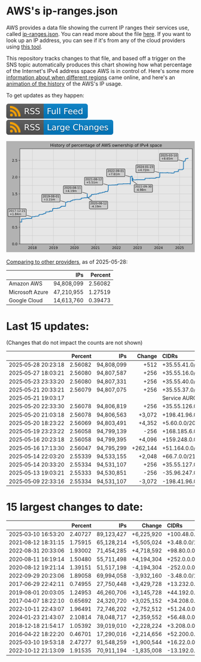# AWS's ip-ranges.json

AWS provides a data file showing the current IP ranges their
services use, called [ip-ranges.json](https://ip-ranges.amazonaws.com/ip-ranges.json).
You can read more about the file [here](https://docs.aws.amazon.com/general/latest/gr/aws-ip-ranges.html).
If you want to look up an IP address, you can see if it's from any of the cloud providers using [this tool](https://cloud-ips.s3-us-west-2.amazonaws.com/index.html).

This repository tracks changes to that file, and based off a trigger on the SNS 
topic automatically produces this chart showing how what percentage of the 
Internet's IPv4 address space AWS is in control of.  Here's some 
more [information about when different regions](announces.md) came 
online, and here's an [animation of the history](https://youtu.be/v__lzuvKxU0) 
of the AWS's IP usage.

To get updates as they happen:

[![RSS Icon (Full Feed)](images/rss_badge.svg)](https://raw.githubusercontent.com/seligman/aws-ip-ranges/master/rss.xml)
[![RSS Icon (Large Changes)](images/rss_badge_partial.svg)](https://raw.githubusercontent.com/seligman/aws-ip-ranges/master/rss_big_changes.xml)

![History of AWS](history_count.svg)

[Comparing to other providers](https://github.com/seligman/cloud_sizes), as of 2025-05-28:

| | IPs | Percent |
| --- | ---: | ---: |
| Amazon AWS | 94,808,099 | 2.56082 |
| Microsoft Azure | 47,210,955 | 1.27519 |
| Google Cloud | 14,613,760 | 0.39473 |


# Last 15 updates:

(Changes that do not impact the counts are not shown)

| | Percent | IPs | Change | CIDRs |
| :--- | ---: | ---: | ---: | :--- |
| 2025&#8209;05&#8209;28&nbsp;20:23:18 | 2.56082 | 94,808,099 | +512 | +35.55.41.0/24,&nbsp;+35.55.42.0/24 |
| 2025&#8209;05&#8209;27&nbsp;18:03:21 | 2.56080 | 94,807,587 | +256 | +35.55.16.0/24 |
| 2025&#8209;05&#8209;23&nbsp;23:33:20 | 2.56080 | 94,807,331 | +256 | +35.55.40.0/24 |
| 2025&#8209;05&#8209;21&nbsp;20:33:21 | 2.56079 | 94,807,075 | +256 | +35.55.37.0/24 |
| 2025&#8209;05&#8209;21&nbsp;19:03:17 | | | | Service AURORA_DSQL |
| 2025&#8209;05&#8209;20&nbsp;22:33:30 | 2.56078 | 94,806,819 | +256 | +35.55.126.0/24 |
| 2025&#8209;05&#8209;20&nbsp;21:03:18 | 2.56078 | 94,806,563 | +3,072 | +198.41.96.0/21,&nbsp;+198.41.104.0/22 |
| 2025&#8209;05&#8209;20&nbsp;18:23:22 | 2.56069 | 94,803,491 | +4,352 | +5.60.0.0/20,&nbsp;+35.55.127.0/24 |
| 2025&#8209;05&#8209;19&nbsp;23:23:22 | 2.56058 | 94,799,139 | -256 | +168.185.6.0/24,&nbsp;-35.55.63.0/24,&nbsp;-35.55.127.0/24 |
| 2025&#8209;05&#8209;16&nbsp;20:23:18 | 2.56058 | 94,799,395 | +4,096 | +159.248.0.0/20 |
| 2025&#8209;05&#8209;16&nbsp;17:13:30 | 2.56047 | 94,795,299 | +262,144 | +51.164.0.0/14 |
| 2025&#8209;05&#8209;14&nbsp;22:03:20 | 2.55339 | 94,533,155 | +2,048 | +66.7.0.0/21 |
| 2025&#8209;05&#8209;14&nbsp;20:33:20 | 2.55334 | 94,531,107 | +256 | +35.55.127.0/24 |
| 2025&#8209;05&#8209;13&nbsp;19:03:21 | 2.55333 | 94,530,851 | -256 | -35.96.247.0/24 |
| 2025&#8209;05&#8209;09&nbsp;22:33:16 | 2.55334 | 94,531,107 | -3,072 | -198.41.96.0/21,&nbsp;-198.41.104.0/22 |


# 15 largest changes to date:

| | Percent | IPs | Change | CIDRs |
| :--- | ---: | ---: | ---: | :--- |
| 2025&#8209;03&#8209;10&nbsp;16:53:20 | 2.40727 | 89,123,427 | +6,225,920 | +100.48.0.0/12,&nbsp;+16.144.0.0/13,&nbsp;+16.192.0.0/13,&nbsp;... |
| 2021&#8209;08&#8209;12&nbsp;18:31:15 | 1.75915 | 65,128,214 | +5,505,024 | +3.48.0.0/12,&nbsp;+35.96.0.0/12,&nbsp;+3.152.0.0/13,&nbsp;... |
| 2022&#8209;08&#8209;31&nbsp;20:33:06 | 1.93002 | 71,454,285 | +4,718,592 | +98.80.0.0/12,&nbsp;+184.32.0.0/12,&nbsp;+13.184.0.0/13,&nbsp;... |
| 2020&#8209;08&#8209;11&nbsp;16:19:14 | 1.50480 | 55,711,498 | +4,194,304 | +252.0.0.0/10 |
| 2020&#8209;08&#8209;12&nbsp;19:21:14 | 1.39151 | 51,517,198 | -4,194,304 | -252.0.0.0/10 |
| 2022&#8209;09&#8209;29&nbsp;20:23:06 | 1.89058 | 69,994,058 | -3,932,160 | -3.48.0.0/12,&nbsp;-35.96.0.0/12,&nbsp;-3.240.0.0/13,&nbsp;... |
| 2017&#8209;06&#8209;29&nbsp;22:42:11 | 0.74955 | 27,750,448 | +3,429,728 | +13.232.0.0/13,&nbsp;+34.240.0.0/13,&nbsp;+35.168.0.0/13,&nbsp;... |
| 2019&#8209;08&#8209;01&nbsp;20:03:05 | 1.24953 | 46,260,706 | +3,145,728 | +44.192.0.0/10,&nbsp;-3.192.0.0/12 |
| 2017&#8209;04&#8209;07&nbsp;18:22:10 | 0.65692 | 24,320,720 | +3,025,152 | +34.208.0.0/12,&nbsp;+34.224.0.0/12,&nbsp;+13.58.0.0/15,&nbsp;... |
| 2022&#8209;10&#8209;11&nbsp;22:43:07 | 1.96491 | 72,746,202 | +2,752,512 | +51.24.0.0/13,&nbsp;+57.104.0.0/13,&nbsp;+51.20.0.0/14,&nbsp;... |
| 2024&#8209;01&#8209;23&nbsp;21:43:07 | 2.10814 | 78,048,717 | +2,359,552 | +56.48.0.0/13,&nbsp;+16.28.0.0/14,&nbsp;+16.64.0.0/14,&nbsp;... |
| 2018&#8209;12&#8209;18&nbsp;21:54:17 | 1.05392 | 39,019,010 | +2,228,224 | +3.208.0.0/12,&nbsp;+3.224.0.0/12,&nbsp;+13.48.0.0/15 |
| 2016&#8209;04&#8209;22&nbsp;18:22:20 | 0.46701 | 17,290,016 | +2,214,656 | +52.200.0.0/13,&nbsp;+52.208.0.0/13,&nbsp;+52.36.0.0/14,&nbsp;... |
| 2025&#8209;03&#8209;10&nbsp;19:53:18 | 2.47277 | 91,548,259 | +1,900,544 | +16.22.0.0/15,&nbsp;+16.48.0.0/15,&nbsp;+16.58.0.0/15,&nbsp;... |
| 2022&#8209;10&#8209;12&nbsp;21:13:09 | 1.91535 | 70,911,194 | -1,835,008 | -13.192.0.0/13,&nbsp;-16.28.0.0/14,&nbsp;-40.172.0.0/14,&nbsp;... |
